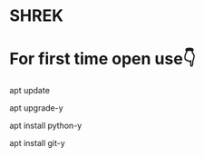 # SHREK

# For first time open use👇
apt update

apt upgrade-y

apt install python-y

apt install git-y


